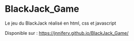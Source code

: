 # BlackJack_Game
Le jeu du BlackJack réalisé en html, css et javascript

Disponible sur : https://jnniferv.github.io/BlackJack_Game/
